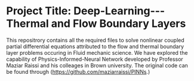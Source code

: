 # Project Title:  Deep-Learning---Thermal and Flow Boundary Layers
This repositrory contains all the required files to solve nonlinear coupled partial differential equations attributed to the flow and thermal boundary layer problems occuring in Fluid mechanic science. We have explored the capability of Physics-Informed-Neural Network developed by Professor Maziar Raissi and his colleages in Brown university. The original code can be found through (https://github.com/maziarraissi/PINNs.) 

